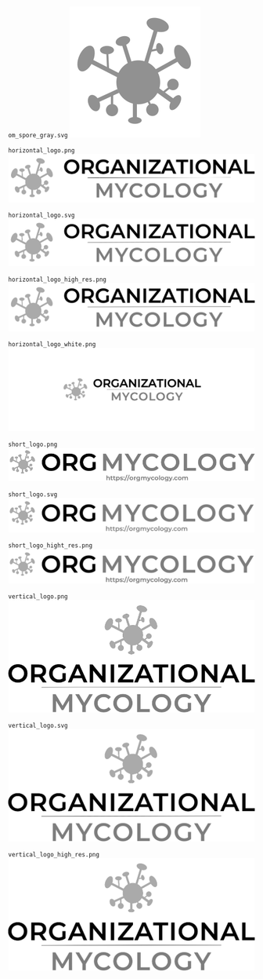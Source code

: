 `om_spore_gray.svg`
![](https://raw.githubusercontent.com/orgmycology/logo/main/om_spore_gray.svg)

`horizontal_logo.png`
![](https://raw.githubusercontent.com/orgmycology/logo/main/horizontal_logo.png)

`horizontal_logo.svg`
![](https://raw.githubusercontent.com/orgmycology/logo/main/horizontal_logo.svg)

`horizontal_logo_high_res.png`
![](https://raw.githubusercontent.com/orgmycology/logo/main/horizontal_logo_high_res.png)

`horizontal_logo_white.png`
![](https://raw.githubusercontent.com/orgmycology/logo/main/horizontal_logo_white.png)

`short_logo.png`
![](https://raw.githubusercontent.com/orgmycology/logo/main/short_logo.png)

`short_logo.svg`
![](https://raw.githubusercontent.com/orgmycology/logo/main/short_logo.svg)

`short_logo_hight_res.png`
![](https://raw.githubusercontent.com/orgmycology/logo/main/short_logo_high_res.png)

`vertical_logo.png`
![](https://raw.githubusercontent.com/orgmycology/logo/main/vertical_logo.png)

`vertical_logo.svg`
![](https://raw.githubusercontent.com/orgmycology/logo/main/vertical_logo.svg)

`vertical_logo_high_res.png`
![](https://raw.githubusercontent.com/orgmycology/logo/main/vertical_logo_high_res.png)
